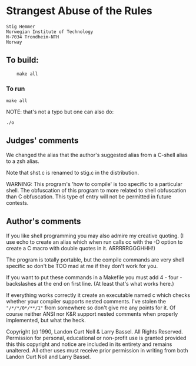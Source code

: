 # Strangest Abuse of the Rules

	Stig Hemmer
	Norwegian Institute of Technology
	N-7034 Trondheim-NTH
	Norway 

## To build:

        make all

### To run

	make all

NOTE: that's not a typo but one can also do:

	./o

## Judges' comments

We changed the alias that the author's suggested alias from a
C-shell alias to a zsh alias.

Note that shst.c is renamed to stig.c in the distribution.

WARNING: This program's 'how to compile' is too specific to a particular
shell.  The obfuscation of this program to more related to
shell obfuscation than C obfuscation.  This type of entry will 
not be permitted in future contests.

## Author's comments

If you like shell programming you may also admire my
creative quoting. (I use echo to create an alias
which when run calls cc with the -D option to create a
C macro with double quotes in it. ARRRRRGGGHHH!)

The program is totally portable, but the compile
commands are very shell specific so don't be TOO mad
at me if they don't work for you.

If you want to put these commands in a Makefile you
must add 4 - four - backslashes at the end on first
line. (At least that's what works here.)

If everything works correctly it create an executable
named c which checks whether your compiler supports
nested comments. I've stolen the `"/*/*/0*/**/1"` from
somewhere so don't give me any points for it. Of
course neither ANSI nor K&R support nested comments
when properly implemented, but what the heck. 

Copyright (c) 1990, Landon Curt Noll & Larry Bassel.
All Rights Reserved.  Permission for personal, educational or non-profit use is
granted provided this this copyright and notice are included in its entirety
and remains unaltered.  All other uses must receive prior permission in writing
from both Landon Curt Noll and Larry Bassel.

